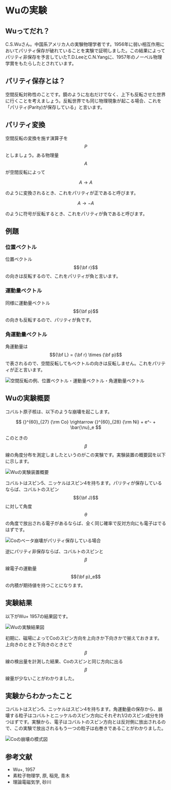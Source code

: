 # Wuの実験

## Wuってだれ？

C.S.Wuさん。中国系アメリカ人の実験物理学者です。1956年に弱い相互作用においてパリティ保存が破れていることを実験で証明しました。この結果によってパリティ非保存を予言していたT.D.LeeとC.N.Yangに、1957年のノーベル物理学賞をもたらしたとされています。

## パリティ保存とは？

空間反転対称性のことです。鏡のように左右だけでなく、上下も反転させた世界に行くことを考えましょう。反転世界でも同じ物理現象が起こる場合、これを「パリティ(Parity)が保存している」と言います。

## パリティ変換

空間反転の変換を施す演算子を$$P$$としましょう。ある物理量$$A$$が空間反転によって

$$
A \rightarrow A
$$

のように変換されるとき、これをパリティが正であると呼びます。

$$
A \rightarrow -A
$$

のように符号が反転するとき、これをパリティが負であると呼びます。

## 例題

### 位置ベクトル

位置ベクトル$${\bf r}$$の向きは反転するので、これをパリティが負と言います。

### 運動量ベクトル

同様に運動量ベクトル$${\bf p}$$の向きも反転するので、パリティが負です。

### 角運動量ベクトル

角運動量は$${\bf L} = {\bf r} \times {\bf p}$$で表されるので、空間反転してもベクトルの向きは反転しません。これをパリティが正と言います。

![空間反転の例、位置ベクトル・運動量ベクトル・角運動量ベクトル](/images/nucl/parity.png)

## Wuの実験概要

コバルト原子核は、以下のような崩壊を起こします。

$$
{}^{60}_{27} {\rm Co} \rightarrow {}^{60}_{28} {\rm Ni} + e^- + \bar{\nu}_e 
$$

このときの$$\beta$$線の角度分布を測定しましたというのがこの実験です。実験装置の概要図を以下に示します。

![Wuの実験装置概要](/images/nucl/exp.png)

コバルトはスピン5、ニッケルはスピン4を持ちます。パリティが保存しているならば、コバルトのスピン$${\bf J}$$に対して角度$$\theta$$の角度で放出される電子があるならば、全く同じ確率で反対方向にも電子はでるはずです。

![Coのベータ崩壊がパリティ保存している場合](/images/nucl/co.png)

逆にパリティ非保存ならば、コバルトのスピンと$$\beta$$線電子の運動量$${\bf p}_e$$の内積が期待値を持つことになります。

## 実験結果

以下がWu+ 1957の結果図です。

![Wuの実験結果図](/images/nucl/fig.png)

初期に、磁場によってCoのスピン方向を上向きか下向きかで揃えておきます。上向きのときと下向きのときとで$$\beta$$線の検出量を計測した結果、Coのスピンと同じ方向に出る$$\beta$$線量が少ないことがわかりました。

## 実験からわかったこと

コバルトはスピン5、ニッケルはスピン4を持ちます。角運動量の保存から、崩壊する粒子はコバルトとニッケルのスピン方向にそれぞれ1/2のスピン成分を持つはずです。実験から、電子はコバルトのスピン方向とは反対側に放出されるので、この実験で放出されるもう一つの粒子は右巻きであることがわかりました。

![Coの崩壊の模式図](/images/nucl/decay.png)

## 参考文献

* Wu+, 1957
* 素粒子物理学, 原, 稲見, 青木
* 理論電磁気学, 砂川